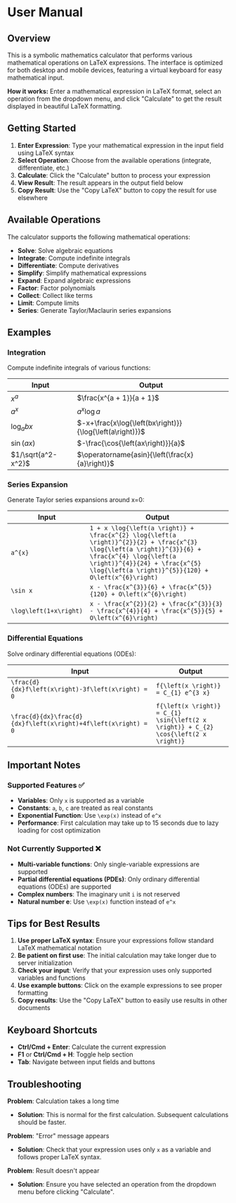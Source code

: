 # User Manual

## Overview

This is a symbolic mathematics calculator that performs various mathematical operations on LaTeX expressions. The interface is optimized for both desktop and mobile devices, featuring a virtual keyboard for easy mathematical input.

**How it works:** Enter a mathematical expression in LaTeX format, select an operation from the dropdown menu, and click "Calculate" to get the result displayed in beautiful LaTeX formatting.

## Getting Started

1. **Enter Expression**: Type your mathematical expression in the input field using LaTeX syntax
2. **Select Operation**: Choose from the available operations (integrate, differentiate, etc.)
3. **Calculate**: Click the "Calculate" button to process your expression
4. **View Result**: The result appears in the output field below
5. **Copy Result**: Use the "Copy LaTeX" button to copy the result for use elsewhere

## Available Operations

The calculator supports the following mathematical operations:

- **Solve**: Solve algebraic equations
- **Integrate**: Compute indefinite integrals
- **Differentiate**: Compute derivatives
- **Simplify**: Simplify mathematical expressions
- **Expand**: Expand algebraic expressions
- **Factor**: Factor polynomials
- **Collect**: Collect like terms
- **Limit**: Compute limits
- **Series**: Generate Taylor/Maclaurin series expansions

## Examples

### Integration

Compute indefinite integrals of various functions:

| Input                     | Output                                                       |
| ------------------------- | ------------------------------------------------------------ |
| $x^a$                     | $\frac{x^{a + 1}}{a + 1}$                                    |
| $a^{x}$                   | $a^{x}\log a$                                                |
| $\log_{a}bx$              | $-x+\frac{x\log{\left(bx\right)}}{\log{\left(a\right)}}$     |
| $\sin\left(ax\right)$     | $-\frac{\cos{\left(ax\right)}}{a}$                           |
| $1/\sqrt{a^2-x^2}$        | $\operatorname{asin}{\left(\frac{x}{a}\right)}$              |

### Series Expansion

Generate Taylor series expansions around x=0:

| Input                      | Output                                                       |
| -------------------------- | ------------------------------------------------------------ |
| `a^{x}`                    | `1 + x \log{\left(a \right)} + \frac{x^{2} \log{\left(a \right)}^{2}}{2} + \frac{x^{3} \log{\left(a \right)}^{3}}{6} + \frac{x^{4} \log{\left(a \right)}^{4}}{24} + \frac{x^{5} \log{\left(a \right)}^{5}}{120} + O\left(x^{6}\right)` |
| `\sin x`                   | `x - \frac{x^{3}}{6} + \frac{x^{5}}{120} + O\left(x^{6}\right)` |
| `\log\left(1+x\right)`     | `x - \frac{x^{2}}{2} + \frac{x^{3}}{3} - \frac{x^{4}}{4} + \frac{x^{5}}{5} + O\left(x^{6}\right)` |

### Differential Equations

Solve ordinary differential equations (ODEs):

| Input                                                        | Output                                                       |
| ------------------------------------------------------------ | ------------------------------------------------------------ |
| `\frac{d}{dx}f\left(x\right)-3f\left(x\right) = 0`          | `f{\left(x \right)} = C_{1} e^{3 x}`                         |
| `\frac{d}{dx}\frac{d}{dx}f\left(x\right)+4f\left(x\right) = 0` | `f{\left(x \right)} = C_{1} \sin{\left(2 x \right)} + C_{2} \cos{\left(2 x \right)}` |

## Important Notes

### Supported Features ✅

- **Variables**: Only `x` is supported as a variable
- **Constants**: `a`, `b`, `c` are treated as real constants
- **Exponential Function**: Use `\exp(x)` instead of `e^x`
- **Performance**: First calculation may take up to 15 seconds due to lazy loading for cost optimization

### Not Currently Supported ❌

- **Multi-variable functions**: Only single-variable expressions are supported
- **Partial differential equations (PDEs)**: Only ordinary differential equations (ODEs) are supported
- **Complex numbers**: The imaginary unit `i` is not reserved
- **Natural number e**: Use `\exp(x)` function instead of `e^x`

## Tips for Best Results

1. **Use proper LaTeX syntax**: Ensure your expressions follow standard LaTeX mathematical notation
2. **Be patient on first use**: The initial calculation may take longer due to server initialization
3. **Check your input**: Verify that your expression uses only supported variables and functions
4. **Use example buttons**: Click on the example expressions to see proper formatting
5. **Copy results**: Use the "Copy LaTeX" button to easily use results in other documents

## Keyboard Shortcuts

- **Ctrl/Cmd + Enter**: Calculate the current expression
- **F1** or **Ctrl/Cmd + H**: Toggle help section
- **Tab**: Navigate between input fields and buttons

## Troubleshooting

**Problem**: Calculation takes a long time
- **Solution**: This is normal for the first calculation. Subsequent calculations should be faster.

**Problem**: "Error" message appears
- **Solution**: Check that your expression uses only `x` as a variable and follows proper LaTeX syntax.

**Problem**: Result doesn't appear
- **Solution**: Ensure you have selected an operation from the dropdown menu before clicking "Calculate".
